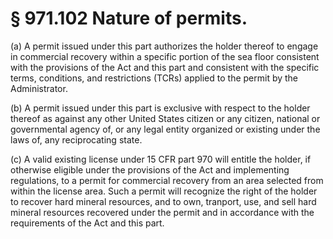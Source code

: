 # § 971.102   Nature of permits.

(a) A permit issued under this part authorizes the holder thereof to engage in commercial recovery within a specific portion of the sea floor consistent with the provisions of the Act and this part and consistent with the specific terms, conditions, and restrictions (TCRs) applied to the permit by the Administrator.


(b) A permit issued under this part is exclusive with respect to the holder thereof as against any other United States citizen or any citizen, national or governmental agency of, or any legal entity organized or existing under the laws of, any reciprocating state.


(c) A valid existing license under 15 CFR part 970 will entitle the holder, if otherwise eligible under the provisions of the Act and implementing regulations, to a permit for commercial recovery from an area selected from within the license area. Such a permit will recognize the right of the holder to recover hard mineral resources, and to own, tranport, use, and sell hard mineral resources recovered under the permit and in accordance with the requirements of the Act and this part.




